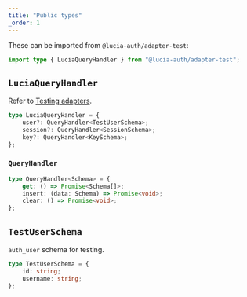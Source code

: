 ```yaml
---
title: "Public types"
_order: 1
---
```


These can be imported from `@lucia-auth/adapter-test`:

```ts
import type { LuciaQueryHandler } from "@lucia-auth/adapter-test";
```

## `LuciaQueryHandler`

Refer to [Testing adapters](/custom-adapters/testing-adapters).

```ts
type LuciaQueryHandler = {
	user?: QueryHandler<TestUserSchema>;
	session?: QueryHandler<SessionSchema>;
	key?: QueryHandler<KeySchema>;
};
```

### `QueryHandler`

```ts
type QueryHandler<Schema> = {
	get: () => Promise<Schema[]>;
	insert: (data: Schema) => Promise<void>;
	clear: () => Promise<void>;
};
```

## `TestUserSchema`

`auth_user` schema for testing.

```ts
type TestUserSchema = {
	id: string;
	username: string;
};
```
